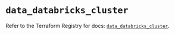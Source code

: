# `data_databricks_cluster`

Refer to the Terraform Registry for docs: [`data_databricks_cluster`](https://registry.terraform.io/providers/databricks/databricks/1.64.0/docs/data-sources/cluster).
